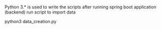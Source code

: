 Python 3.* is used to write the scripts after running spring boot application (backend) run script to import data

python3 data_creation.py
